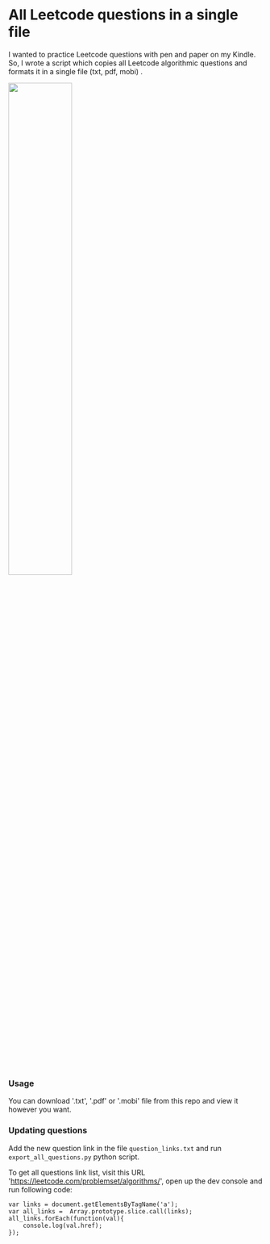 # All Leetcode questions in a single file


I wanted to practice Leetcode questions with pen and paper on my Kindle. 
So, I wrote a script which copies all Leetcode algorithmic questions and formats it in a single file (txt, pdf, mobi) .

<img height="50%" width="50%" src= "https://pbs.twimg.com/media/C8bVGM-U0AA8ogx.jpg"/>


### Usage

You can  download '.txt', '.pdf' or '.mobi' file from this repo and view it however you want. 

### Updating questions

Add the new question link in the file `question_links.txt` and run `export_all_questions.py` python script. 

To get all questions link list, visit this URL 'https://leetcode.com/problemset/algorithms/', open up the dev console and run following code:


```
var links = document.getElementsByTagName('a');
var all_links =  Array.prototype.slice.call(links);
all_links.forEach(function(val){
    console.log(val.href);
});
```
